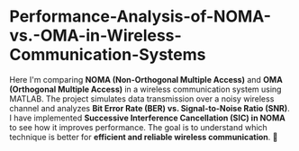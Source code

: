 # Performance-Analysis-of-NOMA-vs.-OMA-in-Wireless-Communication-Systems
Here I'm comparing **NOMA (Non-Orthogonal Multiple Access)** and **OMA (Orthogonal Multiple Access)** in a wireless communication system using MATLAB. The project simulates data transmission over a noisy wireless channel and analyzes **Bit Error Rate (BER) vs. Signal-to-Noise Ratio (SNR)**. I have implemented **Successive Interference Cancellation (SIC) in NOMA** to see how it improves performance. The goal is to understand which technique is better for **efficient and reliable wireless communication**. 🚀
